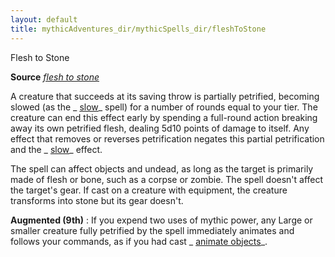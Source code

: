 ```yaml
---
layout: default
title: mythicAdventures_dir/mythicSpells_dir/fleshToStone
---
```

Flesh to Stone

**Source** [_flesh to stone_](spells_dir/fleshToStone#_flesh-to-stone)

A creature that succeeds at its saving throw is partially petrified, becoming slowed (as the _ [slow](spells_dir/slow#_slow)_ spell) for a number of rounds equal to your tier. The creature can end this effect early by spending a full-round action breaking away its own petrified flesh, dealing 5d10 points of damage to itself. Any effect that removes or reverses petrification negates this partial petrification and the _ [slow](spells_dir/slow#_slow)_ effect.

The spell can affect objects and undead, as long as the target is primarily made of flesh or bone, such as a corpse or zombie. The spell doesn't affect the target's gear. If cast on a creature with equipment, the creature transforms into stone but its gear doesn't.

**Augmented (9th)** : If you expend two uses of mythic power, any Large or smaller creature fully petrified by the spell immediately animates and follows your commands, as if you had cast _ [animate objects](spells_dir/animateObjects#_animate-objects)_.

